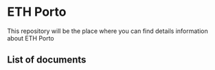 # ETH Porto
This repository will be the place where you can find details information about ETH Porto

## List of documents
